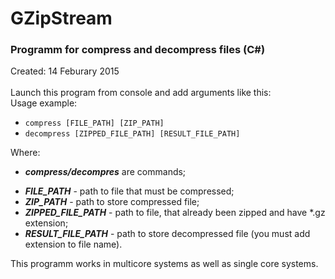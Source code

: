 # GZipStream
### Programm for compress and decompress files (C#)
Created: 14 Feburary 2015
<br><br>
Launch this program from console and add arguments like this:
<br>
Usage example:
* <code>compress [FILE_PATH] [ZIP_PATH]</code>
* <code>decompress [ZIPPED_FILE_PATH] [RESULT_FILE_PATH]</code>


Where: <ul> <li> <b><i>compress/decompres</b></i> are commands; </li>
  <li> <b><i>FILE_PATH</b></i> - path to file that must be compressed;</li>
  <li> <b><i>ZIP_PATH</b></i> - path to store compressed file; </li>
  <li> <b><i>ZIPPED_FILE_PATH</b></i> - path to file, that already been zipped and have *.gz extension; </li>
  <li> <b><i>RESULT_FILE_PATH</b></i> - path to store decompressed file (you must add extension to file name).  </li>
</ul>

This programm works in multicore systems as well as single core systems.

